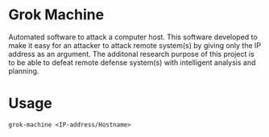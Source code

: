 # Grok Machine

Automated software to attack a computer host. This software developed to make it easy for an attacker to attack remote system(s) by giving only the IP address as an argument. The additonal research purpose of this project is to be able to defeat remote defense system(s) with intelligent analysis and planning.

# Usage

`grok-machine <IP-address/Hostname>`

